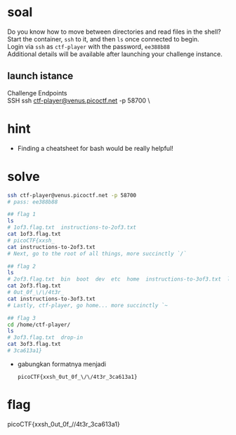 # soal
Do you know how to move between directories and read files in the shell? Start the container, `ssh` to it, and then `ls` once connected to begin. \
Login via `ssh` as `ctf-player` with the password, `ee388b88` \
Additional details will be available after launching your challenge instance.

## launch istance
Challenge Endpoints \
SSH	ssh ctf-player@venus.picoctf.net -p 58700 \

# hint
- Finding a cheatsheet for bash would be really helpful!

# solve
```bash
ssh ctf-player@venus.picoctf.net -p 58700
# pass: ee388b88

## flag 1
ls
# 1of3.flag.txt  instructions-to-2of3.txt
cat 1of3.flag.txt
# picoCTF{xxsh_
cat instructions-to-2of3.txt
# Next, go to the root of all things, more succinctly `/`

## flag 2
ls
# 2of3.flag.txt  bin  boot  dev  etc  home  instructions-to-3of3.txt  lib  lib64  media  mnt  opt  proc  root  run  sbin  srv  sys  tmp  usr  var
cat 2of3.flag.txt
# 0ut_0f_\/\/4t3r_
cat instructions-to-3of3.txt
# Lastly, ctf-player, go home... more succinctly `~

## flag 3
cd /home/ctf-player/
ls
# 3of3.flag.txt  drop-in
cat 3of3.flag.txt
# 3ca613a1}
```

- gabungkan formatnya menjadi
  ```
  picoCTF{xxsh_0ut_0f_\/\/4t3r_3ca613a1}
  ```

# flag
picoCTF{xxsh_0ut_0f_\/\/4t3r_3ca613a1}